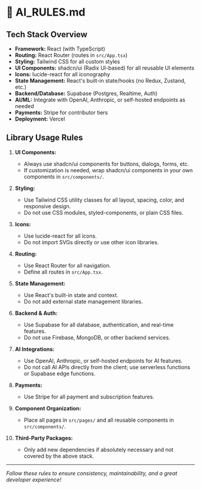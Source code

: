 # 🤖 AI_RULES.md

## Tech Stack Overview

- **Framework:** React (with TypeScript)
- **Routing:** React Router (routes in `src/App.tsx`)
- **Styling:** Tailwind CSS for all custom styles
- **UI Components:** shadcn/ui (Radix UI-based) for all reusable UI elements
- **Icons:** lucide-react for all iconography
- **State Management:** React's built-in state/hooks (no Redux, Zustand, etc.)
- **Backend/Database:** Supabase (Postgres, Realtime, Auth)
- **AI/ML:** Integrate with OpenAI, Anthropic, or self-hosted endpoints as needed
- **Payments:** Stripe for contributor tiers
- **Deployment:** Vercel

## Library Usage Rules

1. **UI Components:**  
   - Always use shadcn/ui components for buttons, dialogs, forms, etc.  
   - If customization is needed, wrap shadcn/ui components in your own components in `src/components/`.

2. **Styling:**  
   - Use Tailwind CSS utility classes for all layout, spacing, color, and responsive design.  
   - Do not use CSS modules, styled-components, or plain CSS files.

3. **Icons:**  
   - Use lucide-react for all icons.  
   - Do not import SVGs directly or use other icon libraries.

4. **Routing:**  
   - Use React Router for all navigation.  
   - Define all routes in `src/App.tsx`.

5. **State Management:**  
   - Use React's built-in state and context.  
   - Do not add external state management libraries.

6. **Backend & Auth:**  
   - Use Supabase for all database, authentication, and real-time features.  
   - Do not use Firebase, MongoDB, or other backend services.

7. **AI Integrations:**  
   - Use OpenAI, Anthropic, or self-hosted endpoints for AI features.  
   - Do not call AI APIs directly from the client; use serverless functions or Supabase edge functions.

8. **Payments:**  
   - Use Stripe for all payment and subscription features.

9. **Component Organization:**  
   - Place all pages in `src/pages/` and all reusable components in `src/components/`.

10. **Third-Party Packages:**  
    - Only add new dependencies if absolutely necessary and not covered by the above stack.

---
*Follow these rules to ensure consistency, maintainability, and a great developer experience!*